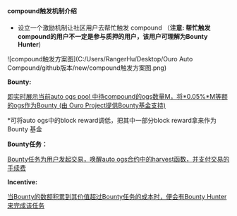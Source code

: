 #### compound触发机制介绍

- 设立一个激励机制让社区用户去帮忙触发 compound （**注意: 帮忙触发compound的用户不一定是参与质押的用户，该用户可理解为Bounty Hunter**)




![compound触发方案图](C:/Users/RangerHu/Desktop/Ouro Auto Compound/github版本/new/compound触发方案图.png)

**Bounty:**

<u>即实时展示当前auto ogs pool 中待compound的ogs数量M，将*0.05%*M等额的ogs作为Bounty (由 Ouro Project提供Bounty基金支持)</u>

*可将auto ogs中的block reward调低，把其中一部分block reward拿来作为Bounty 基金

**Bounty任务：**

<u>Bounty任务为用户发起交易，唤醒auto ogs合约中的harvest函数，并支付交易的手续费</u>

**Incentive:**

<u>当Bounty的数额积累到其价值超过Bounty任务的成本时，便会有Bounty Hunter来完成该任务</u>
